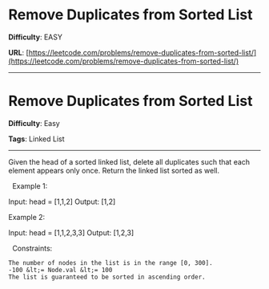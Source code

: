 # Remove Duplicates from Sorted List

**Difficulty**: EASY

**URL**: [https://leetcode.com/problems/remove-duplicates-from-sorted-list/](https://leetcode.com/problems/remove-duplicates-from-sorted-list/)

---

# Remove Duplicates from Sorted List

**Difficulty**: Easy

**Tags**: Linked List

---

Given the head of a sorted linked list, delete all duplicates such that each element appears only once. Return the linked list sorted as well.

&nbsp;
Example 1:


Input: head = [1,1,2]
Output: [1,2]


Example 2:


Input: head = [1,1,2,3,3]
Output: [1,2,3]


&nbsp;
Constraints:


	The number of nodes in the list is in the range [0, 300].
	-100 &lt;= Node.val &lt;= 100
	The list is guaranteed to be sorted in ascending order.



